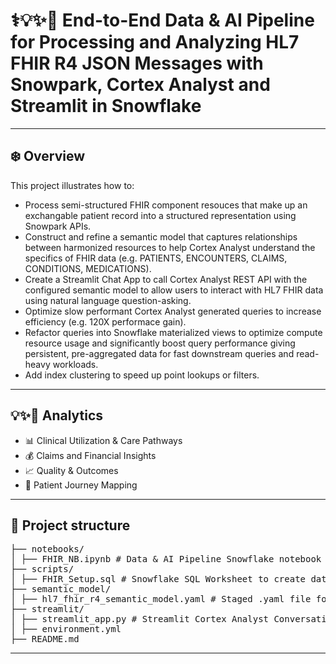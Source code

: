 # ⚕️💡✨🧠 End-to-End Data & AI Pipeline for Processing and Analyzing HL7 FHIR R4 JSON Messages with Snowpark, Cortex Analyst and Streamlit in Snowflake

---

## ❄️ Overview

This project illustrates how to:
- Process semi-structured FHIR component resouces that make up an exchangable patient record into a structured representation using Snowpark APIs. 
- Construct and refine a semantic model that captures relationships between harmonized resources to help Cortex Analyst understand the specifics of FHIR data (e.g. PATIENTS, ENCOUNTERS, CLAIMS, CONDITIONS, MEDICATIONS).
- Create a Streamlit Chat App to call Cortex Analyst REST API with the configured semantic model to allow users to interact with HL7 FHIR data using natural language question-asking.
- Optimize slow performant Cortex Analyst generated queries to increase efficiency (e.g. 120X performace gain).
- Refactor queries into Snowflake materialized views to optimize compute resource usage and significantly boost query performance giving persistent, pre-aggregated data for fast downstream queries and read-heavy workloads.
- Add index clustering to speed up point lookups or filters.

---

## 💡✨🧠 Analytics

- 📊 Clinical Utilization & Care Pathways
- 💰 Claims and Financial Insights
- 📈 Quality & Outcomes
- 🧩 Patient Journey Mapping

---

## 📂 Project structure
<pre>
├── notebooks/
│ ├── FHIR_NB.ipynb # Data & AI Pipeline Snowflake notebook
├── scripts/
│ ├── FHIR_Setup.sql # Snowflake SQL Worksheet to create database, schema, warehouse, and notebook
├── semantic_model/
│ ├── hl7_fhir_r4_semantic_model.yaml # Staged .yaml file for the Semantic Model over healthcare data constructed using Cortex Analyst guided setup, then manually refined
├── streamlit/
│ ├── streamlit_app.py # Streamlit Cortex Analyst Conversational App text-to-SQL Q&A
│ ├── environment.yml 
├── README.md
</pre>

---





